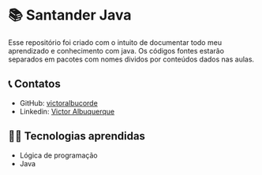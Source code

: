 # 📚 Santander Java

Esse repositório foi criado com o intuito de documentar todo meu aprendizado e conhecimento com java. Os códigos fontes estarão separados em pacotes com nomes dividos por conteúdos dados nas aulas.

## 📞 Contatos
- GitHub: [victoralbucorde](https://github.com/victoralbucorde)
- Linkedin: [Victor Albuquerque](https://www.linkedin.com/in/victor-albuquerque-b96224267/) 

## 👨‍💻 Tecnologias aprendidas
- Lógica de programação
- Java
